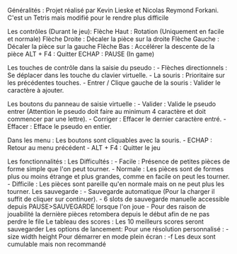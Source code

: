 Généralités : 
Projet réalisé par Kevin Lieske et Nicolas Reymond Forkani.
C'est un Tetris mais modifié pour le rendre plus difficile

Les contrôles (Durant le jeu):
Flèche Haut : Rotation (Uniquement en facile et normale)
Flèche Droite : Décaler la pièce sur la droite
Flèche Gauche : Décaler la pièce sur la gauche
Flèche Bas : Accélérer la descente de la pièce
ALT + F4 : Quitter
ECHAP : PAUSE (In game)

Les touches de contrôle dans la saisie du pseudo :
	- Flèches directionnels : Se déplacer dans les touche du clavier virtuelle.
	- La souris : Prioritaire sur les précédentes touches.
	- Entrer / Clique gauche de la souris : Valider le caractère à ajouter.

Les boutons du panneau de saisie virtuelle :
	- Valider : Valide le pseudo entrer (Attention le pseudo doit faire au minimum 4 caractère et doit commencer par une lettre).
	- Corriger : Effacer le dernier caractère entré.
	- Effacer : Efface le pseudo en entier.

Dans les menu :
	Les boutons sont cliquables avec la souris.
	- ECHAP : Retour au menu précédent
	- ALT + F4 : Quitter le jeu

Les fonctionnalités :
Les Difficultés : 
	- Facile : Présence de petites pièces de forme simple que l'on peut tourner.
	- Normale : Les pièces sont de formes plus ou moins étrange et plus grandes, comme en facile on peut les tourner.
	- Difficile : Les pièces sont pareille qu'en normale mais on ne peut plus les tourner.
Les sauvegarde : 
	- Sauvegarde automatique (Pour la charger il suffit de cliquer sur continuer).
	- 6 slots de sauvegarde manuelle accessible depuis PAUSE>SAUVEGARDE lorsque l'on joue
	- Pour des raison de jouabilité la dernière pièces retombera depuis le début afin de ne pas perdre le file
Le tableau des scores :
	Les 10 meilleurs scores seront sauvegarder
Les options de lancement:
	Pour une résolution personnalisé : -size width height
	Pour démarrer en mode plein écran : -f
	Les deux sont cumulable mais non recommandé